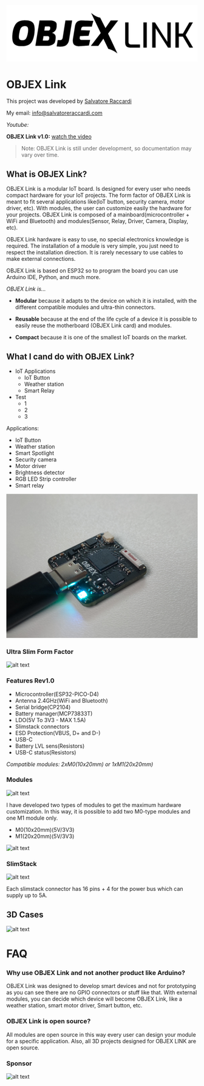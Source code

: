 ![alt text](https://github.com/salvatoreraccardi/OBJEX_LINK/blob/main/dir/OBJEX-LINK_logo.png)
# OBJEX Link 

This project was developed by [Salvatore Raccardi](https://www.instagram.com/salvatore.raccardi/)

My email: info@salvatoreraccardi.com  

*Youtube:*

**OBJEX Link v1.0:** [watch the video](https://www.youtube.com/watch?v=_4CofqktS38)

> Note: OBJEX Link is still under development, so documentation may vary over time.

## What is OBJEX Link?
OBJEX Link is a modular IoT board. Is designed for every user who needs compact hardware for your IoT projects. The form factor of OBJEX Link is meant to fit several applications like(IoT button, security camera, motor driver, etc). With modules, the user can customize easily the hardware for your projects. OBJEX Link is composed of a mainboard(microcontroller + WiFi and Bluetooth) and modules(Sensor, Relay, Driver, Camera, Display, etc).

OBJEX Link hardware is easy to use, no special electronics knowledge is required. The installation of a module is very simple, you just need to respect the installation direction. It is rarely necessary to use cables to make external connections.

OBJEX Link is based on ESP32 so to program the board you can use Arduino IDE, Python, and much more.

*OBJEX Link is...*

 - **Modular** because it adapts to the device on which it is installed, with the different compatible modules and ultra-thin connectors.
    
 - **Reusable** because at the end of the life cycle of a device it is possible to easily reuse the motherboard (OBJEX Link card) and modules. 
 
 - **Compact** because it is one of the smallest IoT boards on the market.

## What I cand do with OBJEX Link?

+ IoT Applications
  + IoT Button
  + Weather station
  + Smart Relay
+ Test
  + 1
  + 2
  + 3 
  
Applications:
- IoT Button
- Weather station
- Smart Spotlight
- Security camera
- Motor driver
- Brightness detector
- RGB LED Strip controller
- Smart relay


![alt text](https://github.com/salvatoreraccardi/OBJEX_LINK/blob/main/dir/1.jpg)

### Ultra Slim Form Factor
![alt text](https://github.com/salvatoreraccardi/OBJEX_LINK/blob/main/dir/4.jpg)

### Features Rev1.0

- Microcontroller(ESP32-PICO-D4)
- Antenna 2.4GHz(WiFi and Bluetooth)
- Serial bridge(CP2104)
- Battery manager(MCP73833T)
- LDO(5V To 3V3 - MAX 1.5A)
- Slimstack connectors
- ESD Protection(VBUS, D+ and D-)
- USB-C
- Battery LVL sens(Resistors)
- USB-C status(Resistors)

*Compatible modules: 2xM0(10x20mm) or 1xM1(20x20mm)*

### Modules
![alt text](https://github.com/salvatoreraccardi/OBJEX_LINK/blob/main/dir/2.jpg)

I have developed two types of modules to get the maximum hardware customization. In this way, it is possible to add two M0-type modules and one M1 module only.
- M0(10x20mm)(5V/3V3)
- M1(20x20mm)(5V/3V3)

![alt text](https://github.com/salvatoreraccardi/OBJEX_LINK/blob/main/dir/5.jpg)

### SlimStack
![alt text](https://github.com/salvatoreraccardi/OBJEX_LINK/blob/main/dir/3.jpg)

Each slimstack connector has 16 pins + 4 for the power bus which can supply up to 5A.

## 3D Cases
![alt text](https://github.com/salvatoreraccardi/OBJEX_LINK/blob/main/dir/3D_2.jpg)


# FAQ

### Why use OBJEX Link and not another product like Arduino?
OBJEX Link was designed to develop smart devices and not for prototyping as you can see there are no GPIO connectors or stuff like that. With external modules, you can decide which device will become OBJEX Link, like a weather station, smart motor driver, Smart button, etc.

### OBJEX Link is open source?
All modules are open source in this way every user can design your module for a specific application. Also, all 3D projects designed for OBJEX LINK are open source.

### Sponsor
![alt text](https://github.com/salvatoreraccardi/OBJEX_LINK/blob/main/dir/pcbway.png)
